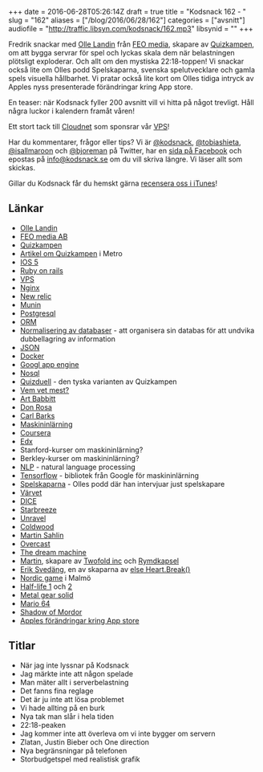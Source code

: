 +++
date = 2016-06-28T05:26:14Z
draft = true
title = "Kodsnack 162 - "
slug = "162"
aliases = ["/blog/2016/06/28/162"]
categories = ["avsnitt"]
audiofile = "http://traffic.libsyn.com/kodsnack/162.mp3"
libsynid = ""
+++

Fredrik snackar med [Olle Landin](https://www.linkedin.com/in/olle-landin-89970142) från [FEO media](http://www.feomedia.com/), skapare av [Quizkampen](http://www.quizkampen.se/), om att bygga servrar för spel och lyckas skala dem när belastningen plötsligt exploderar. Och allt om den mystiska 22:18-toppen! Vi snackar också lite om Olles podd Spelskaparna, svenska spelutvecklare och gamla spels visuella hållbarhet. Vi pratar också lite kort om Olles tidiga intryck av Apples nyss presenterade förändringar kring App store.

En teaser: när Kodsnack fyller 200 avsnitt vill vi hitta på något trevligt. Håll några luckor i kalendern framåt våren!

Ett stort tack till [Cloudnet](http://www.cloudnet.se) som sponsrar vår [VPS](http://en.wikipedia.org/wiki/Virtual_private_server)!

Har du kommentarer, frågor eller tips? Vi är [@kodsnack](https://www.twitter.com/kodsnack), [@tobiashieta](https://www.twitter.com/tobiashieta), [@isallmaroon](https://www.twitter.com/isallmaroon) och [@bjoreman](https://www.twitter.com/bjoreman) på Twitter, har en [sida på Facebook](https://www.facebook.com/kodsnack) och epostas på [info@kodsnack.se](mailto:info@kodsnack.se) om du vill skriva längre. Vi läser allt som skickas.

Gillar du Kodsnack får du hemskt gärna [recensera oss i iTunes](http://itunes.apple.com/se/podcast/kodsnack/id561631498?l=en)!

## Länkar ##
* [Olle Landin](https://www.linkedin.com/in/olle-landin-89970142)
* [FEO media AB](http://www.feomedia.com/)
* [Quizkampen](http://www.quizkampen.se/)
* [Artikel om Quizkampen](http://www.metro.se/nyheter/broderna-bakom-nya-succeeappen/EVHlkA!IVpFwrMm17bkE/) i Metro
* [IOS 5](https://en.wikipedia.org/wiki/IOS_5)
* [Ruby on rails](https://en.wikipedia.org/wiki/Ruby_on_Rails)
* [VPS](https://en.wikipedia.org/wiki/Virtual_private_server)
* [Nginx](https://en.wikipedia.org/wiki/Nginx)
* [New relic](https://newrelic.com/)
* [Munin](http://munin-monitoring.org/)
* [Postgresql](https://www.postgresql.org/)
* [ORM](https://en.wikipedia.org/wiki/Object-relational_mapping)
* [Normalisering av databaser](https://en.wikipedia.org/wiki/Database_normalization) - att organisera sin databas för att undvika dubbellagring av information
* [JSON](https://en.wikipedia.org/wiki/JSON)
* [Docker](https://en.wikipedia.org/wiki/Docker_%28software%29)
* [Googl app engine](https://en.wikipedia.org/wiki/Google_App_Engine)
* [Nosql](https://en.wikipedia.org/wiki/NoSQL)
* [Quizduell](http://www.quizduell-game.de/) - den tyska varianten av Quizkampen
* [Vem vet mest?](https://sv.wikipedia.org/wiki/Vem_vet_mest%3F)
* [Art Babbitt](https://en.wikipedia.org/wiki/Art_Babbitt)
* [Don Rosa](https://en.wikipedia.org/wiki/Don_Rosa)
* [Carl Barks](https://en.wikipedia.org/wiki/Carl_Barks)
* [Maskininlärning](https://en.wikipedia.org/wiki/Machine_learning)
* [Coursera](https://www.coursera.org/)
* [Edx](https://www.edx.org/)
* Stanford-kurser om maskininlärning?
* Berkley-kurser om maskininlärning?
* [NLP](https://en.wikipedia.org/wiki/Natural_language_processing) - natural language processing
* [Tensorflow](https://en.wikipedia.org/wiki/TensorFlow) - bibliotek från Google för maskininlärning
* [Spelskaparna](http://spelskaparna.com/) - Olles podd där han intervjuar just spelskapare
* [Värvet](http://xn--vrvet-gra.se/)
* [DICE](https://en.wikipedia.org/wiki/EA_DICE)
* [Starbreeze](https://en.wikipedia.org/wiki/Starbreeze_Studios)
* [Unravel](https://en.wikipedia.org/wiki/Unravel_%28video_game%29)
* [Coldwood](https://sv.wikipedia.org/wiki/Coldwood_Interactive)
* [Martin Sahlin](https://twitter.com/monkeybeach)
* [Overcast](https://overcast.fm/)
* [The dream machine](http://www.thedreammachine.se/)
* [Martin](https://twitter.com/grapefrukt/), skapare av [Twofold inc](http://twofoldinc.com/) och [Rymdkapsel](http://rymdkapsel.com/)
* [Erik Svedäng](http://eriksvedang.com/), en av skaparna av [else Heart.Break()](http://elseheartbreak.com/)
* [Nordic game](http://nordicgame.com/nordic-game-2017-dates-set/) i Malmö
* [Half-life 1](https://en.wikipedia.org/wiki/Half-life) och [2](https://en.wikipedia.org/wiki/Half-Life_2)
* [Metal gear solid](https://en.wikipedia.org/wiki/Metal_Gear_Solid)
* [Mario 64](https://en.wikipedia.org/wiki/Super_Mario_64)
* [Shadow of Mordor](https://en.wikipedia.org/wiki/Middle-earth:_Shadow_of_Mordor)
* [Apples förändringar kring App store](https://daringfireball.net/2016/06/the_new_app_store)

## Titlar ##
* När jag inte lyssnar på Kodsnack 
* Jag märkte inte att någon spelade
* Man mäter allt i serverbelastning
* Det fanns fina reglage
* Det är ju inte att lösa problemet
* Vi hade allting på en burk
* Nya tak man slår i hela tiden
* 22:18-peaken
* Jag kommer inte att överleva om vi inte bygger om servern
* Zlatan, Justin Bieber och One direction
* Nya begränsningar på telefonen
* Storbudgetspel med realistisk grafik